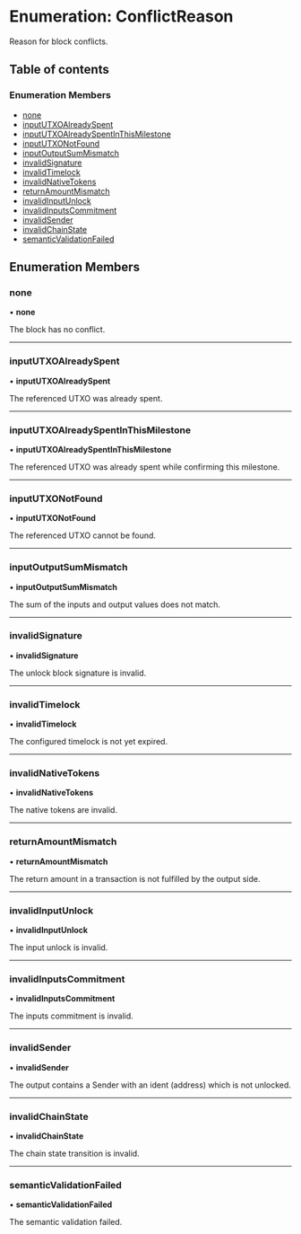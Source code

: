 # Enumeration: ConflictReason

Reason for block conflicts.

## Table of contents

### Enumeration Members

- [none](ConflictReason.md#none)
- [inputUTXOAlreadySpent](ConflictReason.md#inpututxoalreadyspent)
- [inputUTXOAlreadySpentInThisMilestone](ConflictReason.md#inpututxoalreadyspentinthismilestone)
- [inputUTXONotFound](ConflictReason.md#inpututxonotfound)
- [inputOutputSumMismatch](ConflictReason.md#inputoutputsummismatch)
- [invalidSignature](ConflictReason.md#invalidsignature)
- [invalidTimelock](ConflictReason.md#invalidtimelock)
- [invalidNativeTokens](ConflictReason.md#invalidnativetokens)
- [returnAmountMismatch](ConflictReason.md#returnamountmismatch)
- [invalidInputUnlock](ConflictReason.md#invalidinputunlock)
- [invalidInputsCommitment](ConflictReason.md#invalidinputscommitment)
- [invalidSender](ConflictReason.md#invalidsender)
- [invalidChainState](ConflictReason.md#invalidchainstate)
- [semanticValidationFailed](ConflictReason.md#semanticvalidationfailed)

## Enumeration Members

### none

• **none**

The block has no conflict.

___

### inputUTXOAlreadySpent

• **inputUTXOAlreadySpent**

The referenced UTXO was already spent.

___

### inputUTXOAlreadySpentInThisMilestone

• **inputUTXOAlreadySpentInThisMilestone**

The referenced UTXO was already spent while confirming this milestone.

___

### inputUTXONotFound

• **inputUTXONotFound**

The referenced UTXO cannot be found.

___

### inputOutputSumMismatch

• **inputOutputSumMismatch**

The sum of the inputs and output values does not match.

___

### invalidSignature

• **invalidSignature**

The unlock block signature is invalid.

___

### invalidTimelock

• **invalidTimelock**

The configured timelock is not yet expired.

___

### invalidNativeTokens

• **invalidNativeTokens**

The native tokens are invalid.

___

### returnAmountMismatch

• **returnAmountMismatch**

The return amount in a transaction is not fulfilled by the output side.

___

### invalidInputUnlock

• **invalidInputUnlock**

The input unlock is invalid.

___

### invalidInputsCommitment

• **invalidInputsCommitment**

The inputs commitment is invalid.

___

### invalidSender

• **invalidSender**

The output contains a Sender with an ident (address) which is not unlocked.

___

### invalidChainState

• **invalidChainState**

The chain state transition is invalid.

___

### semanticValidationFailed

• **semanticValidationFailed**

The semantic validation failed.
